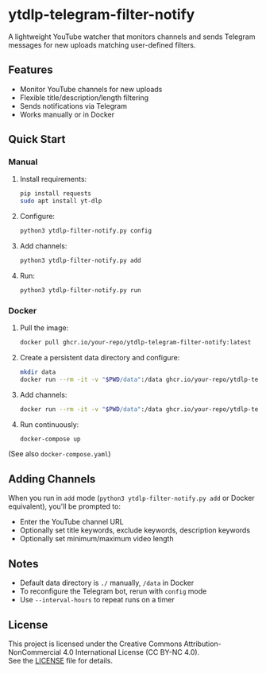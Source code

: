 # ytdlp-telegram-filter-notify

A lightweight YouTube watcher that monitors channels and sends Telegram messages for new uploads matching user-defined filters.

## Features
- Monitor YouTube channels for new uploads
- Flexible title/description/length filtering
- Sends notifications via Telegram
- Works manually or in Docker

## Quick Start

### Manual
1. Install requirements:  
   ```bash
   pip install requests
   sudo apt install yt-dlp
   ```
2. Configure:
   ```bash
   python3 ytdlp-filter-notify.py config
   ```
3. Add channels:
   ```bash
   python3 ytdlp-filter-notify.py add
   ```
4. Run:
   ```bash
   python3 ytdlp-filter-notify.py run
   ```

### Docker
1. Pull the image:
   ```bash
   docker pull ghcr.io/your-repo/ytdlp-telegram-filter-notify:latest
   ```
2. Create a persistent data directory and configure:
   ```bash
   mkdir data
   docker run --rm -it -v "$PWD/data":/data ghcr.io/your-repo/ytdlp-telegram-filter-notify config
   ```
3. Add channels:
   ```bash
   docker run --rm -it -v "$PWD/data":/data ghcr.io/your-repo/ytdlp-telegram-filter-notify add
   ```
4. Run continuously:
   ```bash
   docker-compose up
   ```

(See also `docker-compose.yaml`)

## Adding Channels
When you run in `add` mode (`python3 ytdlp-filter-notify.py add` or Docker equivalent), you'll be prompted to:
- Enter the YouTube channel URL
- Optionally set title keywords, exclude keywords, description keywords
- Optionally set minimum/maximum video length

## Notes
- Default data directory is `./` manually, `/data` in Docker
- To reconfigure the Telegram bot, rerun with `config` mode
- Use `--interval-hours` to repeat runs on a timer

## License
This project is licensed under the Creative Commons Attribution-NonCommercial 4.0 International License (CC BY-NC 4.0).  
See the [LICENSE](./LICENSE) file for details.

